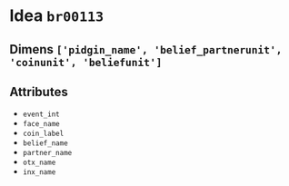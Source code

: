 # Idea `br00113`

## Dimens `['pidgin_name', 'belief_partnerunit', 'coinunit', 'beliefunit']`

## Attributes
- `event_int`
- `face_name`
- `coin_label`
- `belief_name`
- `partner_name`
- `otx_name`
- `inx_name`
